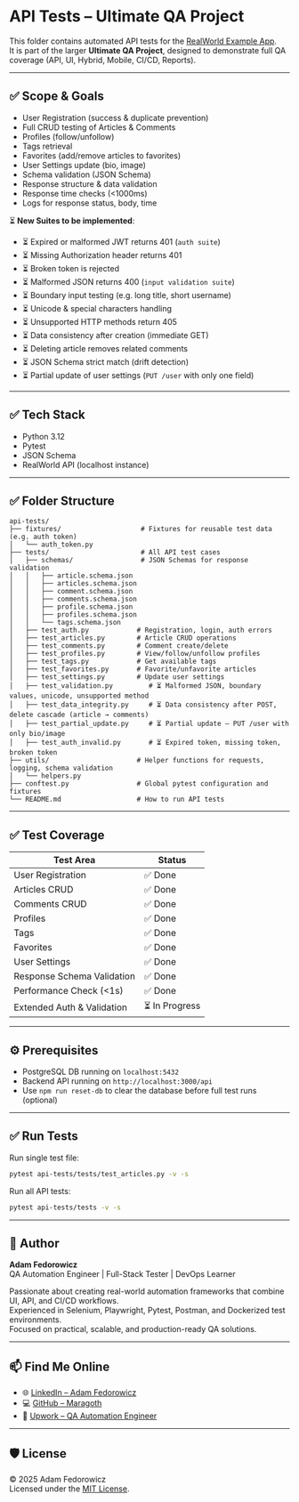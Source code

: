 
# API Tests – Ultimate QA Project

This folder contains automated API tests for the [RealWorld Example App](https://realworld.io/).  
It is part of the larger **Ultimate QA Project**, designed to demonstrate full QA coverage (API, UI, Hybrid, Mobile, CI/CD, Reports).

---

## ✅ Scope & Goals
- User Registration (success & duplicate prevention)
- Full CRUD testing of Articles & Comments
- Profiles (follow/unfollow)
- Tags retrieval
- Favorites (add/remove articles to favorites)
- User Settings update (bio, image)
- Schema validation (JSON Schema)
- Response structure & data validation
- Response time checks (<1000ms)
- Logs for response status, body, time

⏳ **New Suites to be implemented**:
- ⏳ Expired or malformed JWT returns 401 (`auth suite`)
- ⏳ Missing Authorization header returns 401
- ⏳ Broken token is rejected
- ⏳ Malformed JSON returns 400 (`input validation suite`)
- ⏳ Boundary input testing (e.g. long title, short username)
- ⏳ Unicode & special characters handling
- ⏳ Unsupported HTTP methods return 405
- ⏳ Data consistency after creation (immediate GET)
- ⏳ Deleting article removes related comments
- ⏳ JSON Schema strict match (drift detection)
- ⏳ Partial update of user settings (`PUT /user` with only one field)

---

## ✅ Tech Stack
- Python 3.12
- Pytest
- JSON Schema
- RealWorld API (localhost instance)

---

## ✅ Folder Structure
```
api-tests/
├── fixtures/                    # Fixtures for reusable test data (e.g. auth token)
│   └── auth_token.py
├── tests/                       # All API test cases
│   ├── schemas/                 # JSON Schemas for response validation
│   │   ├── article.schema.json
│   │   ├── articles.schema.json
│   │   ├── comment.schema.json
│   │   ├── comments.schema.json
│   │   ├── profile.schema.json
│   │   ├── profiles.schema.json
│   │   └── tags.schema.json
│   ├── test_auth.py            # Registration, login, auth errors
│   ├── test_articles.py        # Article CRUD operations
│   ├── test_comments.py        # Comment create/delete
│   ├── test_profiles.py        # View/follow/unfollow profiles
│   ├── test_tags.py            # Get available tags
│   ├── test_favorites.py       # Favorite/unfavorite articles
│   ├── test_settings.py        # Update user settings
│   ├── test_validation.py         # ⏳ Malformed JSON, boundary values, unicode, unsupported method
│   ├── test_data_integrity.py     # ⏳ Data consistency after POST, delete cascade (article → comments)
│   ├── test_partial_update.py     # ⏳ Partial update – PUT /user with only bio/image
│   ├── test_auth_invalid.py       # ⏳ Expired token, missing token, broken token
├── utils/                      # Helper functions for requests, logging, schema validation
│   └── helpers.py
├── conftest.py                 # Global pytest configuration and fixtures
└── README.md                   # How to run API tests
```

---

## ✅ Test Coverage
| Test Area         | Status |
|-------------------|--------|
| User Registration | ✅ Done |
| Articles CRUD     | ✅ Done |
| Comments CRUD     | ✅ Done |
| Profiles          | ✅ Done |
| Tags              | ✅ Done |
| Favorites         | ✅ Done |
| User Settings     | ✅ Done |
| Response Schema Validation | ✅ Done |
| Performance Check (<1s) | ✅ Done |
| Extended Auth & Validation | ⏳ In Progress |

---

## ⚙️ Prerequisites
- PostgreSQL DB running on `localhost:5432`
- Backend API running on `http://localhost:3000/api`
- Use `npm run reset-db` to clear the database before full test runs (optional)

---

## ✅ Run Tests

Run single test file:
```bash
pytest api-tests/tests/test_articles.py -v -s
```

Run all API tests:
```bash
pytest api-tests/tests -v -s
```

---

## 👤 Author

**Adam Fedorowicz**  
QA Automation Engineer | Full-Stack Tester | DevOps Learner

Passionate about creating real-world automation frameworks that combine UI, API, and CI/CD workflows.  
Experienced in Selenium, Playwright, Pytest, Postman, and Dockerized test environments.  
Focused on practical, scalable, and production-ready QA solutions. 

---

## 📫 Find Me Online
- 🌐 [LinkedIn – Adam Fedorowicz](https://www.linkedin.com/in/adam-fedorowicz-UK)
- 💻 [GitHub – Maragoth](https://github.com/Maragoth)
- 💼 [Upwork – QA Automation Engineer](https://www.upwork.com/freelancers/~018d6c0e188850f30d?mp_source=share)

---

## 🛡️ License

© 2025 Adam Fedorowicz  
Licensed under the [MIT License](https://opensource.org/licenses/MIT).
